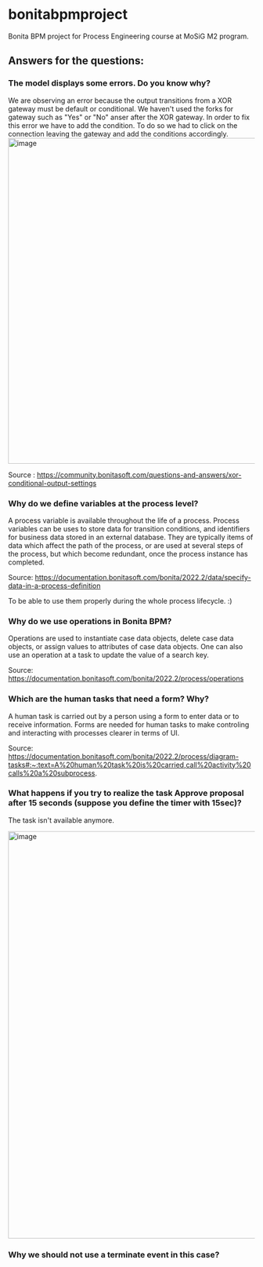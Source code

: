 # bonitabpmproject
Bonita BPM project for Process Engineering course at MoSiG M2 program.

## Answers for the questions:

### The model displays some errors. Do you know why?
We are observing an error because the output transitions from a XOR gateway must be default or conditional. We haven't used the forks for gateway such as "Yes" or "No" anser after the XOR gateway. In order to fix this error we have to add the condition. To do so we had to click on the connection leaving the gateway and add the conditions accordingly.
<img width="664" alt="image" src="https://user-images.githubusercontent.com/46463790/196209224-421a1455-58d1-4b18-90cf-52c0385f9e8c.png">

Source : https://community.bonitasoft.com/questions-and-answers/xor-conditional-output-settings

### Why do we define variables at the process level?
A process variable is available throughout the life of a process. Process variables can be uses to store data for transition conditions, and identifiers for business data stored in an external database. They are typically items of data which affect the path of the process, or are used at several steps of the process, but which become redundant, once the process instance has completed.

Source: https://documentation.bonitasoft.com/bonita/2022.2/data/specify-data-in-a-process-definition

To be able to use them properly during the whole process lifecycle. :)



### Why do we use operations in Bonita BPM?
Operations are used to instantiate case data objects, delete case data objects, or assign values to attributes of case data objects. One can also use an operation at a task to update the value of a search key.

Source: https://documentation.bonitasoft.com/bonita/2022.2/process/operations

### Which are the human tasks that need a form? Why?
A human task is carried out by a person using a form to enter data or to receive information. Forms are needed for human tasks to make controling and interacting with processes clearer in terms of UI.

Source: https://documentation.bonitasoft.com/bonita/2022.2/process/diagram-tasks#:~:text=A%20human%20task%20is%20carried,call%20activity%20calls%20a%20subprocess.

### What happens if you try to realize the task Approve proposal after 15 seconds (suppose you define the timer with 15sec)?
The task isn't available anymore.

<img width="830" alt="image" src="https://user-images.githubusercontent.com/46463790/200435596-4f0d4e66-87d5-4368-8dc6-68fe3c1f232a.png">


### Why we should not use a terminate event in this case?
